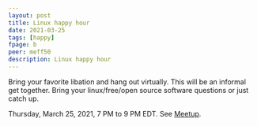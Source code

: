 ```yaml
---
layout: post
title: Linux happy hour
date: 2021-03-25
tags: [happy]
fpage: b
peer: meff50
description: Linux happy hour
---
```

Bring your favorite libation and hang out virtually. This will be an informal get together. Bring your linux/free/open source software questions or just catch up.

Thursday, March 25, 2021, 7 PM to 9 PM EDT. See [Meetup]({{site.meetupurl}}).

